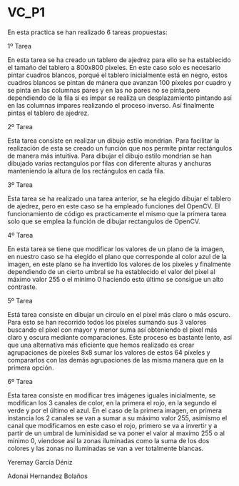 # VC_P1


En esta practica se han realizado 6 tareas propuestas:

1º Tarea

En esta tarea se ha creado un tablero de ajedrez para ello se ha establecido el tamaño del tablero a 800x800 pixeles. En este caso solo es necesario pintar cuadros blancos, porqué el tablero inicialmente está en negro, estos cuadros blancos se pintan de mánera que avanzan 100 píxeles por cuadro y se pinta en las columnas pares y en las no pares no se pinta,pero dependiendo de la fila si es impar se realiza un desplazamiento pintando así en las columnas impares realizando el proceso inverso. Así finalmente pintas el tablero de ajedrez.

2º Tarea

Esta tarea consiste en realizar un dibujo estilo mondrian. Para facilitar la realización de esta se creado un función que nos permite pintar rectángulos de manera más intuitiva. Para dibujar el dibujo estilo mondrian se han dibujado varias rectangulos por filas con diferente alturas y anchuras manteniendo la altura de los rectángulos en cada fila.

3º Tarea

Esta tarea se ha realizado una tarea anterior, se ha elegido dibujar el tablero de ajedrez, pero en este caso se ha empleado funciones del OpenCV. El funcionamiento de código es practicamente el mismo que la primera tarea solo que se emplea la función de dibujar rectangulos de OpenCV.

4º Tarea

En esta tarea se tiene que modificar los valores de un plano de la imagen, en nuestro caso se ha elegido el plano que corresponde al color azul de la imagen, en este plano se ha invertido los valores de los pixeles y finalmente dependiendo de un cierto umbral se ha establecido el valor del pixel al máximo valor 255 o el mínimo 0 haciendo esto último se consigue un alto contraste.

5º Tarea

Está tarea consiste en dibujar un circulo en el pixel más claro o más oscuro. Para esto se han recorrido todos los pixeles sumando sus 3 valores buscando el pixel con mayor y menor suma así obteniendo el pixel más claro y oscura mediante comparaciones. Este proceso es bastante lento, así que una alternativa más eficiente que hemos realizado es crear agrupaciones de pixeles 8x8 sumar los valores de estos 64 píxeles y compararlos con las demás agrupaciones de las misma manera que en la primera opción. 

6º Tarea

Esta tarea consiste en modificar tres imágenes iguales inicialmente, se modifican los 3 canales de color, en la primera el rojo, en la segundo el verde y por el último el azul. En el caso de la primera imagen, en primera instancia los 2 canales se van a sumar a su máximo valor 255, asimismo el canal que modificamos en este caso el rojo, primero se va a invertir y a partir de un umbral de luminisidad se va poner el valor al maxímo 255 o al mínimo 0, viendose así la zonas iluminadas como la suma de los dos colores y las zonas no iluminadas se van a ver totalmente blancas. 

Yeremay García Déniz

Adonai Hernandez Bolaños
